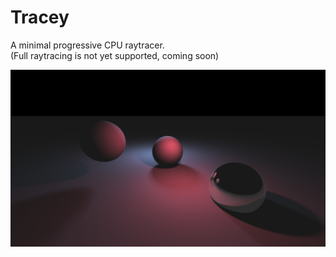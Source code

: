 # Tracey
A minimal progressive CPU raytracer.  
(Full raytracing is not yet supported, coming soon)

![render example](media/render_example.png)
